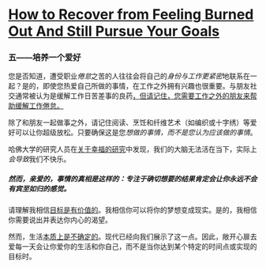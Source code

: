 # [How to Recover from Feeling Burned Out And Still Pursue Your Goals](https://debrasmouse.com/how-to-recover-from-feeling-burned-out-still-pursue-goals/#:~:text=Once%20you%20get%20clear%20on,feeling%20burned%20out%20and%20overwhelmed.)

### 五——培养一个爱好

您是否知道，遭受职业*倦怠*之苦的人往往会将自己的*身份与工作更紧密*地联系在一起？是的，即使您热爱自己所做的事情，在工作之外拥有兴趣也很重要。与朋友社交通常被认为是缓解工作日苦差事的良药[，但请记住，您需要工作之外的朋友来帮助缓解工作倦怠。](https://debrasmouse.com/want-to-avoid-feeling-burned-out-at-work-do-nine-things/)

除了和朋友一起做事之外，请记住阅读、烹饪和纤维艺术（如编织或十字绣）等爱好可以让你超级放松。只要确保这是您*想做的事情，而不是您认为应该做的事情*。

哈佛大学的研究人员在[关于幸福的研究](http://news.harvard.edu/gazette/story/2010/11/wandering-mind-not-a-happy-mind/)中发现，我们的大脑无法活在当下，实际上*会导致*我们不快乐。

##### 然而，亲爱的，事情的真相是这样的：专注于确切想要的结果肯定会让你永远不会有宾至如归的感觉。

请理解我相信[目标是有价值的](https://www.debrasmouse.com/the-secret-to-goals-that-stick/)。我相信你可以将你的梦想变成现实。是的，我相信你需要说出并表达你内心的渴望。

然而，生活[本质上是不确定的](http://thoughtcatalog.com/debra-smouse/2016/03/9-admirable-qualities-of-all-people-who-dont-fear-uncertainty/)。现代已经向我们展示了这一点。因此，敞开心扉去爱每一天会让你爱你的生活和你自己，而不是当你达到某个特定的时间点或实现的目标时。